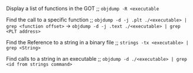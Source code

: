 Display a list of functions in the GOT ;; `objdump -R <executable`
<!--SR:!2024-09-30,63,310-->

Find the call to a specific function ;; `objdump -d -j .plt ./<executable> | grep <function offset>` -> `objdump -d -j .text ./<executable> | grep <PLT address>`
<!--SR:!2024-11-03,84,310-->

Find the Reference to a string in a binary file ;; `strings -tx <executable> | grep <String>`
<!--SR:!2024-09-29,62,310-->

Find calls to a string in an executable ;; `objdump -d ./<executable> | grep <id from strings command>`
<!--SR:!2024-10-23,29,290-->
